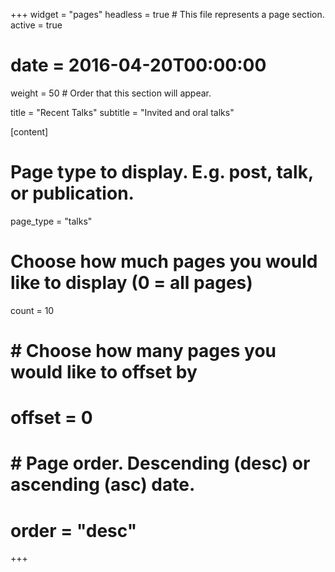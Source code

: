 +++
widget = "pages"
headless = true  # This file represents a page section.
active = true
# date = 2016-04-20T00:00:00
weight = 50  # Order that this section will appear.

title = "Recent Talks"
subtitle = "Invited and oral talks"


[content]
  # Page type to display. E.g. post, talk, or publication.
  page_type = "talks"

  # Choose how much pages you would like to display (0 = all pages)
  count = 10
  
  # # Choose how many pages you would like to offset by
  # offset = 0
  # 
  # # Page order. Descending (desc) or ascending (asc) date.
  # order = "desc"
+++